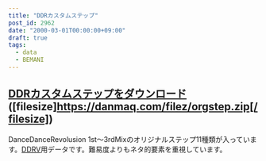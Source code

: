 ```yaml
---
title: "DDRカスタムステップ"
post_id: 2962
date: "2000-03-01T00:00:00+09:00"
draft: true
tags:
  - data
  - BEMANI
---
```



## [DDRカスタムステップをダウンロード](https://danmaq.com/filez/orgstep.zip) ([filesize]https://danmaq.com/filez/orgstep.zip[/filesize])
DanceDanceRevolusion 1st～3rdMixのオリジナルステップ11種類が入っています。[DDRV](http://www5.big.or.jp/%7Enekotaro/ddrv/)用データです。難易度よりもネタ的要素を重視しています。

